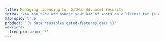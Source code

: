 ```yaml
---
title: Managing licensing for GitHub Advanced Security
intro: 'You can view and manage your use of seats on a license for {% data variables.product.prodname_advanced_security %}.'
mapTopic: true
product: '{% data reusables.gated-features.ghas %}'
versions:
  free-pro-team: '*'
---
```

